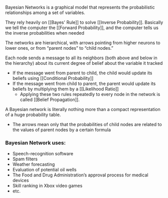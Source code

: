Bayesian Networks is a graphical model that represents the probabilistic relationships among a set of variables.

They rely heavily on [[Bayes' Rule]] to solve [[Inverse Probability]]. Basically we tell the computer the [[Forward Probability]], and the computer tells us the inverse probabilities when needed

The networks are hierarchical, with arrows pointing from higher neurons to lower ones, or from “parent nodes” to “child nodes.” 

Each node sends a message to all its neighbors (both above and below in the hierarchy) about its current degree of belief about the variable it tracked
- If the message went from parent to child, the child would update its beliefs using [[Conditional Probability]]
- If the message went from child to parent, the parent would update its beliefs by multiplying them by a [[Likelihood Ratio]]
	- Applying these two rules repeatedly to every node in the network is called [[Belief Propagation]]. 

A Bayesian network is literally nothing more than a compact representation of a huge probability table. 
- The arrows mean only that the probabilities of child nodes are related to the values of parent nodes by a certain formula


### Bayesian Network uses:
- Speech-recognition software
- Spam filters
- Weather forecasting
- Evaluation of potential oil wells
- The Food and Drug Administration’s approval process for medical devices
- Skill ranking in Xbox video games
- etc.